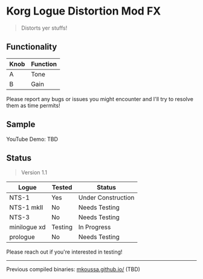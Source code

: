 # Korg Logue Distortion Mod FX

>Distorts yer stuffs! 

## Functionality

|Knob|Function|
|-|-|
|A|Tone|
|B|Gain|

Please report any bugs or issues you might encounter and I'll try to resolve them as time permits!

## Sample

YouTube Demo: TBD

## Status

> Version 1.1

|Logue|Tested|Status|
|-|-|-|
|NTS-1|Yes|Under Construction|
|NTS-1 mkII|No|Needs Testing|
|NTS-3|No|Needs Testing|
|minilogue xd|Testing|In Progress|
|prologue|No|Needs Testing|

Please reach out if you're interested in testing!

---

Previous compiled binaries: [mkoussa.github.io/](https://mkoussa.github.io/) (TBD)
